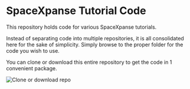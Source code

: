 # SpaceXpanse Tutorial Code 

This repository holds code for various SpaceXpanse tutorials.

Instead of separating code into multiple repositories, it is all consolidated here for the sake of simplicity. Simply browse to the proper folder for the code you wish to use. 

You can clone or download this entire repository to get the code in 1 convenient package.

![Clone or download repo](img/Clone-or-download-repo.png)
